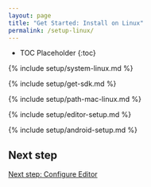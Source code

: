 ```yaml
---
layout: page
title: "Get Started: Install on Linux"
permalink: /setup-linux/
---
```


* TOC Placeholder
{:toc}

{% include setup/system-linux.md %}

{% include setup/get-sdk.md %} 

{% include setup/path-mac-linux.md %}

{% include setup/editor-setup.md %}

{% include setup/android-setup.md %}

## Next step

[Next step: Configure Editor](/get-started/editor/)
